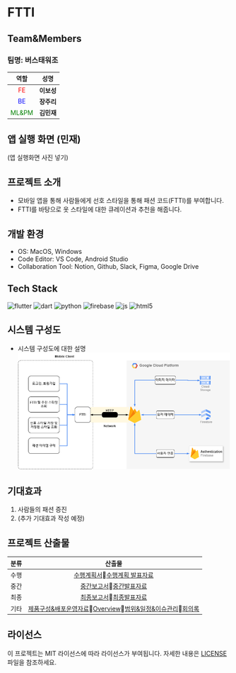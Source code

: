 # FTTI

## Team&Members

### 팀명: 버스태워조

  | 역할 |  성명  |
  | :---: | :---: |
  | <span style="color:red">FE</span> | **이보성** |
  | <span style="color:blue">BE</span> | **장주리** |
  | <span style="color:green">ML&PM</span> | **김민재** |

## 앱 실행 화면 (민재)

(앱 실행화면 사진 넣기)

## 프로젝트 소개

- 모바일 앱을 통해 사람들에게 선호 스타일을 통해 패션 코드(FTTI)를 부여합니다.
- FTTI를 바탕으로 옷 스타일에 대한 큐레이션과 추천을 해줍니다.

## 개발 환경

- OS: MacOS, Windows
- Code Editor: VS Code, Android Studio
- Collaboration Tool: Notion, Github, Slack, Figma, Google Drive

## Tech Stack

![flutter](https://img.shields.io/badge/Flutter-02569B?style=for-the-badge&logo=flutter&logoColor=white)
![dart](https://img.shields.io/badge/Dart-0175C2?style=for-the-badge&logo=dart&logoColor=white)
![python](https://img.shields.io/badge/Python-3776AB?style=for-the-badge&logo=python&logoColor=white)
![firebase](https://img.shields.io/badge/Firebase-039BE5?style=for-the-badge&logo=Firebase&logoColor=white)
![js](https://img.shields.io/badge/JavaScript-F7DF1E?style=for-the-badge&logo=JavaScript&logoColor=white)
![html5](https://img.shields.io/badge/HTML5-E34F26?style=for-the-badge&logo=html5&logoColor=white)


## 시스템 구성도

- 시스템 구성도에 대한 설명
  ![SystemDiagram](./Doc/Diagrams/시스템구성도_20240607수정.png)

## 기대효과

1. 사람들의 패션 증진
2. (추가 기대효과 작성 예정)

## 프로젝트 산출물

| 분류 |  산출물  |
| :---: | :---: |
| 수행 | [수행계획서](Doc/1_1_OSSProj_01_버스태워조_수행계획서.md)🔹[수행계획 발표자료](Doc/1_2_OSSProj_01_버스태워조_수행계획발표자료%20.pdf) |
| 중간 | [중간보고서](Doc/2_1_OSSProj_01_버스태워조_중간보고서.md)🔹[중간발표자료](Doc/2_2_OSSProj_01_버스태워조_중간발표자료.pdf)|
| 최종 | [최종보고서](Doc/3_1_OSSProj_01_버스태워조_최종보고서.md)🔹[최종발표자료](Doc/)|
| 기타 | [제품구성&배포운영자료](Doc/3_1_OSSProj_01_버스태워조_최종보고서.md)🔹[Overview](Doc/3_1_OSSProj_01_버스태워조_최종보고서.md)🔹[범위&일정&이슈관리](Doc/3_1_OSSProj_01_버스태워조_최종보고서.md)🔹[회의록](Doc/4_2_OSSProj_1_버스태워조_회의록.md) |

## 라이선스

이 프로젝트는 MIT 라이선스에 따라 라이선스가 부여됩니다. 자세한 내용은 [LICENSE](LICENSE) 파일을 참조하세요.
